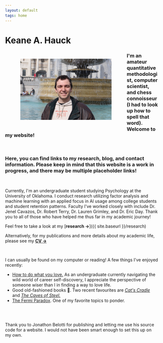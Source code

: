 ```yaml
---
layout: default
tags: home
---
```


# Keane A. Hauck

<img src="/images/keanelondon.jpg" alt="Me" title="Taken outside the British National Gallery" width="300" height="200" ALIGN="left" HSPACE="50" VSPACE="25"/> 

### I'm an amateur quantitative methodologist, computer scientist, and chess connoisseur (I had to look up how to spell that word). Welcome to my website! 

<br>

### Here, you can find links to my research, blog, and contact information. Please keep in mind that this website is a work in progress, and there may be multiple placeholder links!

<br>

Currently, I'm an undergraduate student studying Psychology at the University of Oklahoma. I conduct research utilizing factor analysis and machine learning with an applied focus in AI usage among college students and student retention patterns. Faculty I've worked closely with include Dr. Jenel Cavazos, Dr. Robert Terry, Dr. Lauren Grimley, and Dr. Eric Day. Thank you to all of those who have helped me thus far in my academic journey!

Feel free to take a look at my [**research →**]({{ site.baseurl }}/research)

Alternatively, for my publications and more details about my academic life, please see my [**CV →**](/images/CV.pdf)

<br>

I can usually be found on my computer or reading!
A few things I've enjoyed recently:

- [How to do what you love.](https://www.paulgraham.com/love.html) As an undergraduate currently navigating the wild world of career self-discovery, I appreciate the perspective of someone wiser than I in finding a way to love life. 
- Good old-fashioned books 📖. Two recent favourites are [_Cat's Cradle_](https://www.goodreads.com/book/show/135479.Cat_s_Cradle) and [_The Caves of Steel._](https://www.goodreads.com/book/show/41811.The_Caves_of_Steel)
- [The Fermi Paradox](https://waitbutwhy.com/2014/05/fermi-paradox.html). One of my favorite topics to ponder.

<br>
<br>


Thank you to Jonathon Belotti for publishing and letting me use his source code for a website. I would not have been smart enough to set this up on my own.